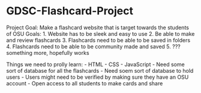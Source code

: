 # GDSC-Flashcard-Project
Project Goal: Make a flashcard website that is target towards the students of OSU
Goals:
    1. Website has to be sleek and easy to use
    2. Be able to make and review flashcards
    3. Flashcards need to be able to be saved in folders
    4. Flashcards need to be able to be community made and saved
    5. ??? something more, hopefully works

Things we need to prolly learn:
    - HTML
    - CSS
    - JavaScript
    - Need some sort of database for all the flashcards
    - Need soem sort of database to hold users
        - Users might need to be verified by making sure they have an OSU account
    - Open access to all students to make cards and share